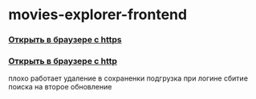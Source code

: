 # movies-explorer-frontend

### [Открыть в браузере с https](https://movies-explorer-dip.nomoredomains.xyz/signin)

### [Открыть в браузере с http](http://movies-explorer-dip.nomoredomains.xyz/signin)

плохо работает удаление в сохраненки
подгрузка при логине
сбитие поиска на второе обновление
